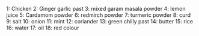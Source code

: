 1: Chicken
2: Ginger garlic past
3: mixed garam masala powder
4: lemon juice
5: Cardamom powder
6: redmirch powder
7: turmeric powder
8: curd
9: salt
10: onion
11: mint 
12: coriander
13: green chilly past
14: butter
15: rice
16: water
17: oil
18: red colour